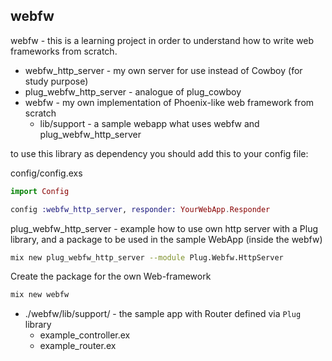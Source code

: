 ## webfw

webfw - this is a learning project in order to understand how to write
web frameworks from scratch.

- webfw_http_server - my own server for use instead of Cowboy (for study purpose)
- plug_webfw_http_server - analogue of plug_cowboy
- webfw - my own implementation of Phoenix-like web framework from scratch
  - lib/support - a sample webapp what uses webfw and plug_webfw_http_server




to use this library as dependency you should add this to your config file:

config/config.exs
```elixir
import Config

config :webfw_http_server, responder: YourWebApp.Responder
```


plug_webfw_http_server - example how to use own http server with a Plug library,
and a package to be used in the sample WebApp (inside the webfw)

```sh
mix new plug_webfw_http_server --module Plug.Webfw.HttpServer
```


Create the package for the own Web-framework

```sh
mix new webfw
```

- ./webfw/lib/support/   - the sample app with Router defined via `Plug` library
   - example_controller.ex
   - example_router.ex
